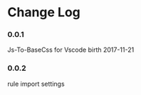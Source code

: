 # Change Log



### 0.0.1

Js-To-BaseCss for Vscode  birth 2017-11-21


### 0.0.2

rule import settings